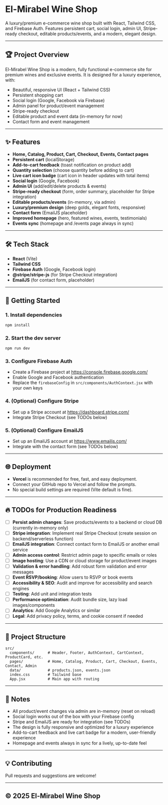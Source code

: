 # El-Mirabel Wine Shop

A luxury/premium e-commerce wine shop built with React, Tailwind CSS, and Firebase Auth. Features persistent cart, social login, admin UI, Stripe-ready checkout, editable products/events, and a modern, elegant design.

---

## 🏆 Project Overview
El-Mirabel Wine Shop is a modern, fully functional e-commerce site for premium wines and exclusive events. It is designed for a luxury experience, with:
- Beautiful, responsive UI (React + Tailwind CSS)
- Persistent shopping cart
- Social login (Google, Facebook via Firebase)
- Admin panel for product/event management
- Stripe-ready checkout
- Editable product and event data (in-memory for now)
- Contact form and event management

---

## ✨ Features
- **Home, Catalog, Product, Cart, Checkout, Events, Contact pages**
- **Persistent cart** (localStorage)
- **Add-to-cart feedback** (toast notification on product add)
- **Quantity selection** (choose quantity before adding to cart)
- **Live cart icon badge** (cart icon in header updates with total items)
- **Social login** (Google, Facebook)
- **Admin UI** (add/edit/delete products & events)
- **Stripe-ready checkout** (form, order summary, placeholder for Stripe integration)
- **Editable products/events** (in-memory, via admin)
- **Luxury/premium design** (deep golds, elegant fonts, responsive)
- **Contact form** (EmailJS placeholder)
- **Improved homepage** (hero, featured wines, events, testimonials)
- **Events sync** (homepage and /events page always in sync)

---

## 🛠️ Tech Stack
- **React** (Vite)
- **Tailwind CSS**
- **Firebase Auth** (Google, Facebook login)
- **@stripe/stripe-js** (for Stripe Checkout integration)
- **EmailJS** (for contact form, placeholder)

---

## 🚀 Getting Started

### 1. **Install dependencies**
```bash
npm install
```

### 2. **Start the dev server**
```bash
npm run dev
```

### 3. **Configure Firebase Auth**
- Create a Firebase project at https://console.firebase.google.com/
- Enable Google and Facebook authentication
- Replace the `firebaseConfig` in `src/components/AuthContext.jsx` with your own keys

### 4. **(Optional) Configure Stripe**
- Set up a Stripe account at https://dashboard.stripe.com/
- Integrate Stripe Checkout (see TODOs below)

### 5. **(Optional) Configure EmailJS**
- Set up an EmailJS account at https://www.emailjs.com/
- Integrate with the contact form (see TODOs below)

---

## 🌐 Deployment
- **Vercel** is recommended for free, fast, and easy deployment.
- Connect your GitHub repo to Vercel and follow the prompts.
- No special build settings are required (Vite default is fine).

---

## 🔥 TODOs for Production Readiness

- [ ] **Persist admin changes**: Save products/events to a backend or cloud DB (currently in-memory only)
- [ ] **Stripe integration**: Implement real Stripe Checkout (create session on backend/serverless function)
- [ ] **EmailJS integration**: Connect contact form to EmailJS or another email service
- [ ] **Admin access control**: Restrict admin page to specific emails or roles
- [ ] **Image hosting**: Use a CDN or cloud storage for product/event images
- [ ] **Validation & error handling**: Add robust form validation and error messages
- [ ] **Event RSVP/booking**: Allow users to RSVP or book events
- [ ] **Accessibility & SEO**: Audit and improve for accessibility and search engines
- [ ] **Testing**: Add unit and integration tests
- [ ] **Performance optimization**: Audit bundle size, lazy load images/components
- [ ] **Analytics**: Add Google Analytics or similar
- [ ] **Legal**: Add privacy policy, terms, and cookie consent if needed

---

## 📂 Project Structure

```
src/
  components/      # Header, Footer, AuthContext, CartContext, ProductCard, etc.
  pages/           # Home, Catalog, Product, Cart, Checkout, Events, Contact, Admin
  data/            # products.json, events.json
  index.css        # Tailwind base
  App.jsx          # Main app with routing
```

---

## 📝 Notes
- All product/event changes via admin are in-memory (reset on reload)
- Social login works out of the box with your Firebase config
- Stripe and EmailJS are ready for integration (see TODOs)
- The design is fully responsive and optimized for a luxury experience
- Add-to-cart feedback and live cart badge for a modern, user-friendly experience
- Homepage and events always in sync for a lively, up-to-date feel

---

## 💡 Contributing
Pull requests and suggestions are welcome!

---

## © 2025 El-Mirabel Wine Shop
